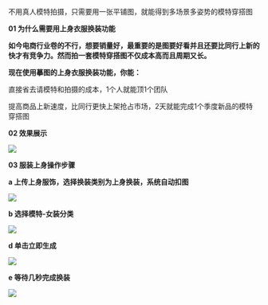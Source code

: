 <font style="color:rgb(31, 31, 31);">不用真人模特拍摄，只需要用一张平铺图，就能得到多场景多姿势的模特穿搭图</font>

**<font style="color:rgb(31, 31, 31);">01 为什么需要用上身衣服换装功能</font>**

**<font style="color:rgb(31, 31, 31);">如今电商行业卷的不行，想要销量好，最重要的是图要好看并且还要比同行上新的快才有竞争力。然而拍一套模特穿搭图不仅成本高而且周期又长。</font>**

**<font style="color:rgb(31, 31, 31);">现在使用摹图的上身衣服换装功能，你能：</font>**

**<font style="color:rgb(31, 31, 31);">     </font>**<font style="color:rgb(31, 31, 31);">直接省去请模特和拍摄的成本，1个人就能顶1个团队</font>

<font style="color:rgb(31, 31, 31);">     提高商品上新速度，比同行更快上架抢占市场，2天就能完成1个季度新品的模特穿搭图</font>

**<font style="color:rgb(31, 31, 31);">02 效果展示</font>**

**<font style="color:rgb(31, 31, 31);"> </font>**![](https://cdn.nlark.com/yuque/0/2024/png/12434197/1730861352475-62f2e889-68b6-417a-8e35-3d24b5e3d703.png)

**<font style="color:rgb(31, 31, 31);">03 服装上身操作步骤</font>**

**<font style="color:rgb(31, 31, 31);">     a  上传上身服饰，选择换装类别为上身换装，系统自动扣图</font>**

![](https://cdn.nlark.com/yuque/0/2024/png/12434197/1730861428051-31370ad5-b57c-4d47-9108-81551afdf4b0.png)

**<font style="color:rgb(31, 31, 31);"> b 选择模特-女装分类</font>**

![](https://cdn.nlark.com/yuque/0/2024/png/12434197/1730861480709-04260943-7ca5-4a5a-bb04-7714496fa03b.png)

**<font style="color:rgb(31, 31, 31);"> d 单击立即生成</font>**

![](https://cdn.nlark.com/yuque/0/2024/png/12434197/1730861509807-86191ae8-0e3f-49c6-bb1c-5f092d267076.png)

**<font style="color:rgb(31, 31, 31);"> e 等待几秒完成换装</font>**

![](https://cdn.nlark.com/yuque/0/2024/png/12434197/1730861580345-b91ad759-3789-4ec6-bd6a-d33aebaac992.png)

